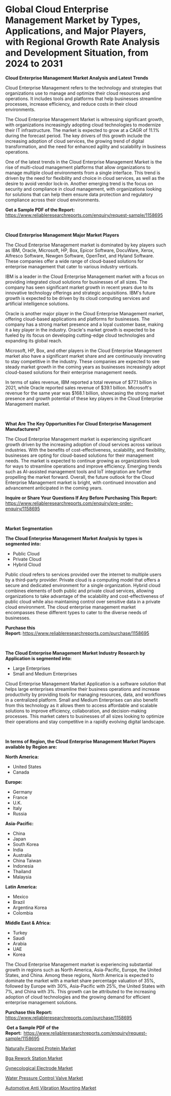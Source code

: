 <p><h1>Global Cloud Enterprise Management Market by Types, Applications, and Major Players, with Regional Growth Rate Analysis and Development Situation, from 2024 to 2031</h1></p><p><strong>Cloud Enterprise Management Market Analysis and Latest Trends</strong></p>
<p><p>Cloud Enterprise Management refers to the technology and strategies that organizations use to manage and optimize their cloud resources and operations. It includes tools and platforms that help businesses streamline processes, increase efficiency, and reduce costs in their cloud environments.</p><p>The Cloud Enterprise Management Market is witnessing significant growth, with organizations increasingly adopting cloud technologies to modernize their IT infrastructure. The market is expected to grow at a CAGR of 11.1% during the forecast period. The key drivers of this growth include the increasing adoption of cloud services, the growing trend of digital transformation, and the need for enhanced agility and scalability in business operations.</p><p>One of the latest trends in the Cloud Enterprise Management Market is the rise of multi-cloud management platforms that allow organizations to manage multiple cloud environments from a single interface. This trend is driven by the need for flexibility and choice in cloud services, as well as the desire to avoid vendor lock-in. Another emerging trend is the focus on security and compliance in cloud management, with organizations looking for solutions that can help them ensure data protection and regulatory compliance across their cloud environments.</p></p>
<p><strong>Get a Sample PDF of the Report:&nbsp;</strong> <a href="https://www.reliableresearchreports.com/enquiry/request-sample/1158695">https://www.reliableresearchreports.com/enquiry/request-sample/1158695</a></p>
<p>&nbsp;</p>
<p><strong>Cloud Enterprise Management Major Market Players</strong></p>
<p><p>The Cloud Enterprise Management market is dominated by key players such as IBM, Oracle, Microsoft, HP, Box, Epicor Software, DocuWare, Xerox, Alfresco Software, Newgen Software, OpenText, and Hyland Software. These companies offer a wide range of cloud-based solutions for enterprise management that cater to various industry verticals.</p><p>IBM is a leader in the Cloud Enterprise Management market with a focus on providing integrated cloud solutions for businesses of all sizes. The company has seen significant market growth in recent years due to its innovative technology offerings and strategic acquisitions. IBM's future growth is expected to be driven by its cloud computing services and artificial intelligence solutions.</p><p>Oracle is another major player in the Cloud Enterprise Management market, offering cloud-based applications and platforms for businesses. The company has a strong market presence and a loyal customer base, making it a key player in the industry. Oracle's market growth is expected to be fueled by its focus on developing cutting-edge cloud technologies and expanding its global reach.</p><p>Microsoft, HP, Box, and other players in the Cloud Enterprise Management market also have a significant market share and are continuously innovating to stay competitive in the industry. These companies are expected to see steady market growth in the coming years as businesses increasingly adopt cloud-based solutions for their enterprise management needs.</p><p>In terms of sales revenue, IBM reported a total revenue of $77.1 billion in 2021, while Oracle reported sales revenue of $39.1 billion. Microsoft's revenue for the same year was $168.1 billion, showcasing the strong market presence and growth potential of these key players in the Cloud Enterprise Management market.</p></p>
<p>&nbsp;</p>
<p><strong>What Are The Key Opportunities For Cloud Enterprise Management Manufacturers?</strong></p>
<p><p>The Cloud Enterprise Management market is experiencing significant growth driven by the increasing adoption of cloud services across various industries. With the benefits of cost-effectiveness, scalability, and flexibility, businesses are opting for cloud-based solutions for their management needs. The market is expected to continue growing as organizations look for ways to streamline operations and improve efficiency. Emerging trends such as AI-assisted management tools and IoT integration are further propelling the market forward. Overall, the future outlook for the Cloud Enterprise Management market is bright, with continued innovation and advancement anticipated in the coming years.</p></p>
<p><strong>Inquire or Share Your Questions If Any Before Purchasing This Report:</strong> <a href="https://www.reliableresearchreports.com/enquiry/pre-order-enquiry/1158695">https://www.reliableresearchreports.com/enquiry/pre-order-enquiry/1158695</a></p>
<p>&nbsp;</p>
<p><strong>Market Segmentation</strong></p>
<p><strong>The Cloud Enterprise Management Market Analysis by types is segmented into:</strong></p>
<p><ul><li>Public Cloud</li><li>Private Cloud</li><li>Hybrid Cloud</li></ul></p>
<p><p>Public cloud refers to services provided over the internet to multiple users by a third-party provider. Private cloud is a computing model that offers a secure and dedicated environment for a single organization. Hybrid cloud combines elements of both public and private cloud services, allowing organizations to take advantage of the scalability and cost-effectiveness of public cloud while also maintaining control over sensitive data in a private cloud environment. The cloud enterprise management market encompasses these different types to cater to the diverse needs of businesses.</p></p>
<p><strong>Purchase this Report:&nbsp;</strong><a href="https://www.reliableresearchreports.com/purchase/1158695">https://www.reliableresearchreports.com/purchase/1158695</a></p>
<p>&nbsp;</p>
<p><strong>The Cloud Enterprise Management Market Industry Research by Application is segmented into:</strong></p>
<p><ul><li>Large Enterprises</li><li>Small and Medium Enterprises</li></ul></p>
<p><p>Cloud Enterprise Management Market Application is a software solution that helps large enterprises streamline their business operations and increase productivity by providing tools for managing resources, data, and workflows in a centralized platform. Small and Medium Enterprises can also benefit from this technology as it allows them to access affordable and scalable solutions to improve efficiency, collaboration, and decision-making processes. This market caters to businesses of all sizes looking to optimize their operations and stay competitive in a rapidly evolving digital landscape.</p></p>
<p>&nbsp;</p>
<p><strong>In terms of Region, the Cloud Enterprise Management Market Players available by Region are:</strong></p>
<p>
    <p> <strong> North America: </strong>
        <ul>
            <li>United States</li>
            <li>Canada</li>
        </ul>
        </p> 
    <p> <strong> Europe: </strong>
        <ul>
            <li>Germany</li>
            <li>France</li>
            <li>U.K.</li>
            <li>Italy</li>
            <li>Russia</li>
        </ul>
        </p> 
    <p> <strong> Asia-Pacific: </strong>
        <ul>
            <li>China</li>
            <li>Japan</li>
            <li>South Korea</li>
            <li>India</li>
            <li>Australia</li>
            <li>China Taiwan</li>
            <li>Indonesia</li>
            <li>Thailand</li>
            <li>Malaysia</li>
        </ul>
        </p> 
    <p> <strong> Latin America: </strong>
        <ul>
            <li>Mexico</li>
            <li>Brazil</li>
            <li>Argentina Korea</li>
            <li>Colombia</li>
        </ul>
        </p> 
    <p> <strong> Middle East & Africa: </strong>
        <ul>
            <li>Turkey</li>
            <li>Saudi</li>
            <li>Arabia</li>
            <li>UAE</li>
            <li>Korea</li>
        </ul>
    </p>
    </p>
<p><p>The Cloud Enterprise Management market is experiencing substantial growth in regions such as North America, Asia-Pacific, Europe, the United States, and China. Among these regions, North America is expected to dominate the market with a market share percentage valuation of 35%, followed by Europe with 30%, Asia-Pacific with 25%, the United States with 7%, and China with 3%. This growth can be attributed to the increasing adoption of cloud technologies and the growing demand for efficient enterprise management solutions.</p></p>
<p><strong>Purchase this Report: </strong><a href="https://www.reliableresearchreports.com/purchase/1158695">https://www.reliableresearchreports.com/purchase/1158695</a></p>
<p>&nbsp;<strong>Get a Sample PDF of the Report:&nbsp;&nbsp;</strong><a href="https://www.reliableresearchreports.com/enquiry/request-sample/1158695">https://www.reliableresearchreports.com/enquiry/request-sample/1158695</a></p>
<p><strong></strong></p>
<p><p><a href="https://github.com/joannagoyvaerts/Market-Research-Report-List-1/blob/main/naturally-flavored-protein-market.md">Naturally Flavored Protein Market</a></p><p><a href="https://medium.com/@laurenhunter26/bga-rework-station-market-size-cagr-trends-2024-2030-1ed770f63ddf">Bga Rework Station Market</a></p><p><a href="https://issuu.com/reportprime-2/docs/gynecological-electrode-market-size-2030.pptx">Gynecological Electrode Market</a></p><p><a href="https://medium.com/@laurenhunter26/water-pressure-control-valve-market-comprehensive-assessment-by-type-application-and-geography-8e2cf9b62a94">Water Pressure Control Valve Market</a></p><p><a href="https://issuu.com/reportprime-2/docs/automotive-anti-vibration-mounting-market-size-203">Automotive Anti Vibration Mounting Market</a></p></p>